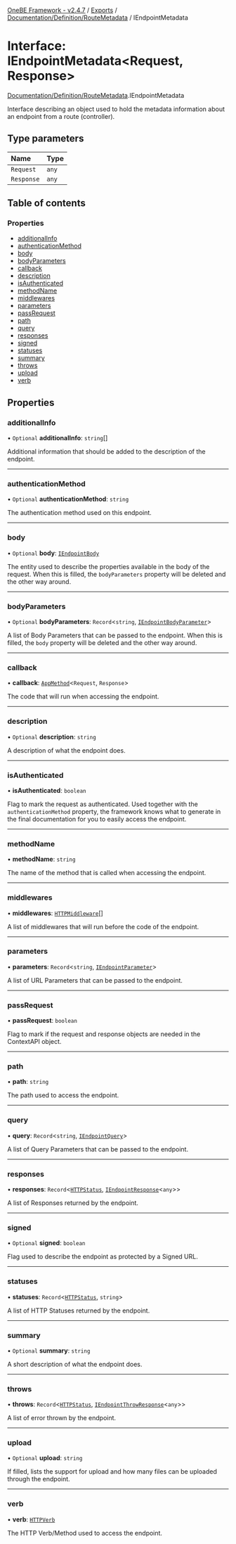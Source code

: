 [OneBE Framework - v2.4.7](../README.md) / [Exports](../modules.md) / [Documentation/Definition/RouteMetadata](../modules/Documentation_Definition_RouteMetadata.md) / IEndpointMetadata

# Interface: IEndpointMetadata<Request, Response\>

[Documentation/Definition/RouteMetadata](../modules/Documentation_Definition_RouteMetadata.md).IEndpointMetadata

Interface describing an object used to hold the metadata information
about an endpoint from a route (controller).

## Type parameters

| Name | Type |
| :------ | :------ |
| `Request` | `any` |
| `Response` | `any` |

## Table of contents

### Properties

- [additionalInfo](Documentation_Definition_RouteMetadata.IEndpointMetadata.md#additionalinfo)
- [authenticationMethod](Documentation_Definition_RouteMetadata.IEndpointMetadata.md#authenticationmethod)
- [body](Documentation_Definition_RouteMetadata.IEndpointMetadata.md#body)
- [bodyParameters](Documentation_Definition_RouteMetadata.IEndpointMetadata.md#bodyparameters)
- [callback](Documentation_Definition_RouteMetadata.IEndpointMetadata.md#callback)
- [description](Documentation_Definition_RouteMetadata.IEndpointMetadata.md#description)
- [isAuthenticated](Documentation_Definition_RouteMetadata.IEndpointMetadata.md#isauthenticated)
- [methodName](Documentation_Definition_RouteMetadata.IEndpointMetadata.md#methodname)
- [middlewares](Documentation_Definition_RouteMetadata.IEndpointMetadata.md#middlewares)
- [parameters](Documentation_Definition_RouteMetadata.IEndpointMetadata.md#parameters)
- [passRequest](Documentation_Definition_RouteMetadata.IEndpointMetadata.md#passrequest)
- [path](Documentation_Definition_RouteMetadata.IEndpointMetadata.md#path)
- [query](Documentation_Definition_RouteMetadata.IEndpointMetadata.md#query)
- [responses](Documentation_Definition_RouteMetadata.IEndpointMetadata.md#responses)
- [signed](Documentation_Definition_RouteMetadata.IEndpointMetadata.md#signed)
- [statuses](Documentation_Definition_RouteMetadata.IEndpointMetadata.md#statuses)
- [summary](Documentation_Definition_RouteMetadata.IEndpointMetadata.md#summary)
- [throws](Documentation_Definition_RouteMetadata.IEndpointMetadata.md#throws)
- [upload](Documentation_Definition_RouteMetadata.IEndpointMetadata.md#upload)
- [verb](Documentation_Definition_RouteMetadata.IEndpointMetadata.md#verb)

## Properties

### additionalInfo

• `Optional` **additionalInfo**: `string`[]

Additional information that should be added to the description of the endpoint.

___

### authenticationMethod

• `Optional` **authenticationMethod**: `string`

The authentication method used on this endpoint.

___

### body

• `Optional` **body**: [`IEndpointBody`](Documentation_Definition_RouteMetadata.IEndpointBody.md)

The entity used to describe the properties available in the body of the request.
When this is filled, the `bodyParameters` property will be deleted and the other way around.

___

### bodyParameters

• `Optional` **bodyParameters**: `Record`<`string`, [`IEndpointBodyParameter`](Documentation_Definition_RouteMetadata.IEndpointBodyParameter.md)\>

A list of Body Parameters that can be passed to the endpoint. When this is
filled, the `body` property will be deleted and the other way around.

___

### callback

• **callback**: [`AppMethod`](../modules/Router_RouteTypes.md#appmethod)<`Request`, `Response`\>

The code that will run when accessing the endpoint.

___

### description

• `Optional` **description**: `string`

A description of what the endpoint does.

___

### isAuthenticated

• **isAuthenticated**: `boolean`

Flag to mark the request as authenticated. Used together with the `authenticationMethod`
property, the framework knows what to generate in the final documentation for you
to easily access the endpoint.

___

### methodName

• **methodName**: `string`

The name of the method that is called when accessing the endpoint.

___

### middlewares

• **middlewares**: [`HTTPMiddleware`](../modules/HTTP_HTTPTypes.md#httpmiddleware)[]

A list of middlewares that will run before the code of the endpoint.

___

### parameters

• **parameters**: `Record`<`string`, [`IEndpointParameter`](Documentation_Definition_RouteMetadata.IEndpointParameter.md)\>

A list of URL Parameters that can be passed to the endpoint.

___

### passRequest

• **passRequest**: `boolean`

Flag to mark if the request and response objects are needed in the ContextAPI object.

___

### path

• **path**: `string`

The path used to access the endpoint.

___

### query

• **query**: `Record`<`string`, [`IEndpointQuery`](Documentation_Definition_RouteMetadata.IEndpointQuery.md)\>

A list of Query Parameters that can be passed to the endpoint.

___

### responses

• **responses**: `Record`<[`HTTPStatus`](../enums/HTTP_HTTPStatus.HTTPStatus.md), [`IEndpointResponse`](Documentation_Definition_RouteMetadata.IEndpointResponse.md)<`any`\>\>

A list of Responses returned by the endpoint.

___

### signed

• `Optional` **signed**: `boolean`

Flag used to describe the endpoint as protected by a Signed URL.

___

### statuses

• **statuses**: `Record`<[`HTTPStatus`](../enums/HTTP_HTTPStatus.HTTPStatus.md), `string`\>

A list of HTTP Statuses returned by the endpoint.

___

### summary

• `Optional` **summary**: `string`

A short description of what the endpoint does.

___

### throws

• **throws**: `Record`<[`HTTPStatus`](../enums/HTTP_HTTPStatus.HTTPStatus.md), [`IEndpointThrowResponse`](Documentation_Definition_RouteMetadata.IEndpointThrowResponse.md)<`any`\>\>

A list of error thrown by the endpoint.

___

### upload

• `Optional` **upload**: `string`

If filled, lists the support for upload and how many files can be uploaded through the endpoint.

___

### verb

• **verb**: [`HTTPVerb`](../enums/HTTP_HTTPVerb.HTTPVerb.md)

The HTTP Verb/Method used to access the endpoint.
